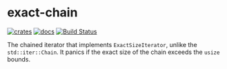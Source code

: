 # exact-chain

[![crates](https://img.shields.io/crates/v/exact-chain.svg)](https://crates.io/crates/exact-chain)
[![docs](https://img.shields.io/badge/docs.rs-exact--chain)](https://docs.rs/exact-chain)
[![Build Status](https://github.com/kvark/exact-chain/workflows/Check/badge.svg)](https://github.com/kvark/exact-chain)

The chained iterator that implements `ExactSizeIterator`, unlike the `std::iter::Chain`.
It panics if the exact size of the chain exceeds the `usize` bounds.

